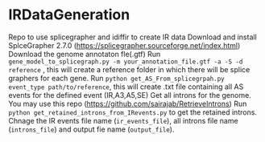 # IRDataGeneration
Repo to use splicegrapher and idiffir to create IR data
Download and install SplceGrapher 2.7.0 (https://splicegrapher.sourceforge.net/index.html)
Download the genome annotaton fle(.gtf)
Run ```gene_model_to_splicegraph.py -m your_annotation_file.gtf -a -S -d reference``` , this will create a reference folder in which there will be splice graphers for each gene.
Run ```python get_AS_From_splicegrpah.py event_type path/to/reference```, this will create .txt file containing all AS events for the defined event (IR,A3,A5,SE)
Get all introns for the genome. You may use this repo (https://github.com/sairajab/RetrieveIntrons)
Run ```python get_retained_introns_from_IRevents.py``` to get the retained introns. Chnage the IR events file name (```ir_events_file```), all introns file name (```introns_file```) and output fie name (```output_file```). 
